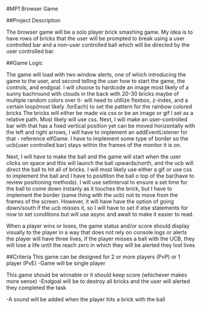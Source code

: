 #MP1 Browser Game


##Project Description 

The browser game will be a solo player brick smashing game. My idea is to have rows of bricks that the user will be prompted to break using a user controlled bar and a non-user controlled ball which will be directed by the user controlled bar.

##Game Logic

The game will load with two window alerts, one of which introducing the game to the user, and second telling the user how to start the game, the controls, and endgoal.
I will choose to hardcode an image most likely of a sunny bachround with clouds in the back with 20-30 bricks maybe of multiple random colors over it- will need to utillize flexbox, z-index, and a certain loop(most likely .forEach) to set the pattern for the rainbow colored bricks 
The bricks will either be made via css or be an image or gif I set as a relative path. Most likely will use css.
Next, I will make an user-controlled bar with that has a fixed vertical position yet can be moved horizontally with the left and right arrows, I will have to implement an addEventListener for that - reference elfGame. I have to implement some type of border so the ucb(user controlled bar) stays within the frames of the monitor it is on.

Next, I will have to make the ball and the game will start when the user clicks on space and this will launch the ball upwards/north, and the ucb will direct the ball to hit all of bricks. I will most likely use either a gif or use css to implement the ball and I have to posititon the ball o top of the bar(have to review positioning methods). I will use setInterval to ensure a set time for the ball to come down instanly as it touches the brick, but I have to implement the border (same thing with the ucb) not to move from the frames of the screen. However, it will have have the option of going down/south if the ucb misses it, so I will have to set if else statements for now to set conditions but will use async and await to make it easier to read.

When a player wins or loses, the game status and/or score should display visually to the player in a way that does not rely on console.logs or alerts
the player will have three lives, if the player misses a ball with the UCB, they will lose a life until the reach zero in which they will be alerted they lost lives

##Criteria 
This game can be designed for 2 or more players (PvP) or 1 player (PvE)
-Game will be single player

This game should be winnable or it should keep score (whichever makes more sense)
-Endgoal will be to destroy all bricks and the user will alerted they completed the task



-A sound will be added when the player hits a brick with the ball

